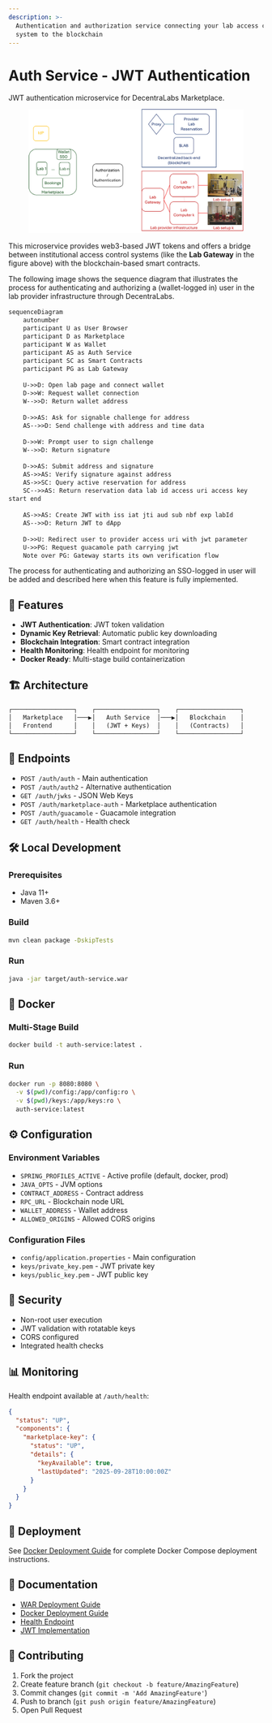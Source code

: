 ```yaml
---
description: >-
  Authentication and authorization service connecting your lab access control
  system to the blockchain
---
```


# Auth Service - JWT Authentication

JWT authentication microservice for DecentraLabs Marketplace.

<figure><img src=".gitbook/assets/image (1).png" alt=""><figcaption></figcaption></figure>

This microservice provides web3-based JWT tokens and offers a bridge between institutional access control systems (like the **Lab Gateway** in the figure above) with the blockchain-based smart contracts.

The following image shows the sequence diagram that illustrates the process for authenticating and authorizing a (wallet-logged in) user in the lab provider infrastructure through DecentraLabs.

```mermaid
sequenceDiagram
    autonumber
    participant U as User Browser
    participant D as Marketplace
    participant W as Wallet
    participant AS as Auth Service
    participant SC as Smart Contracts
    participant PG as Lab Gateway

    U->>D: Open lab page and connect wallet
    D->>W: Request wallet connection
    W-->>D: Return wallet address

    D->>AS: Ask for signable challenge for address
    AS-->>D: Send challenge with address and time data

    D->>W: Prompt user to sign challenge
    W-->>D: Return signature

    D->>AS: Submit address and signature
    AS->>AS: Verify signature against address
    AS->>SC: Query active reservation for address
    SC-->>AS: Return reservation data lab id access uri access key start end

    AS->>AS: Create JWT with iss iat jti aud sub nbf exp labId
    AS-->>D: Return JWT to dApp

    D->>U: Redirect user to provider access uri with jwt parameter
    U->>PG: Request guacamole path carrying jwt
    Note over PG: Gateway starts its own verification flow
```

The process for authenticating and authorizing an SSO-logged in user will be added and described here when this feature is fully implemented.

## 🚀 Features

- **JWT Authentication**: JWT token validation
- **Dynamic Key Retrieval**: Automatic public key downloading
- **Blockchain Integration**: Smart contract integration
- **Health Monitoring**: Health endpoint for monitoring
- **Docker Ready**: Multi-stage build containerization

## 🏗️ Architecture

```
┌─────────────────┐    ┌─────────────────┐    ┌─────────────────┐
│   Marketplace   │───▶│   Auth Service  │───▶│   Blockchain    │
│   Frontend      │    │   (JWT + Keys)  │    │   (Contracts)   │
└─────────────────┘    └─────────────────┘    └─────────────────┘
```

## 🔧 Endpoints

- `POST /auth/auth` - Main authentication
- `POST /auth/auth2` - Alternative authentication  
- `GET /auth/jwks` - JSON Web Keys
- `POST /auth/marketplace-auth` - Marketplace authentication
- `POST /auth/guacamole` - Guacamole integration
- `GET /auth/health` - Health check

## 🛠️ Local Development

### Prerequisites
- Java 11+
- Maven 3.6+

### Build
```bash
mvn clean package -DskipTests
```

### Run
```bash
java -jar target/auth-service.war
```

## 🐳 Docker

### Multi-Stage Build
```bash
docker build -t auth-service:latest .
```

### Run
```bash
docker run -p 8080:8080 \
  -v $(pwd)/config:/app/config:ro \
  -v $(pwd)/keys:/app/keys:ro \
  auth-service:latest
```

## ⚙️ Configuration

### Environment Variables
- `SPRING_PROFILES_ACTIVE` - Active profile (default, docker, prod)
- `JAVA_OPTS` - JVM options
- `CONTRACT_ADDRESS` - Contract address
- `RPC_URL` - Blockchain node URL
- `WALLET_ADDRESS` - Wallet address
- `ALLOWED_ORIGINS` - Allowed CORS origins

### Configuration Files
- `config/application.properties` - Main configuration
- `keys/private_key.pem` - JWT private key
- `keys/public_key.pem` - JWT public key

## 🔐 Security

- Non-root user execution
- JWT validation with rotatable keys
- CORS configured
- Integrated health checks

## 📊 Monitoring

Health endpoint available at `/auth/health`:
```json
{
  "status": "UP",
  "components": {
    "marketplace-key": {
      "status": "UP",
      "details": {
        "keyAvailable": true,
        "lastUpdated": "2025-09-28T10:00:00Z"
      }
    }
  }
}
```

## 🚀 Deployment

See [Docker Deployment Guide](dev/DOCKER_DEPLOYMENT_GUIDE.md) for complete Docker Compose deployment instructions.

## 📝 Documentation

- [WAR Deployment Guide](dev/DEPLOYMENT_GUIDE_WAR.md)
- [Docker Deployment Guide](dev/DOCKER_DEPLOYMENT_GUIDE.md)
- [Health Endpoint](dev/HEALTH_ENDPOINT.md)
- [JWT Implementation](dev/JWT_IMPLEMENTATION.md)

## 🤝 Contributing

1. Fork the project
2. Create feature branch (`git checkout -b feature/AmazingFeature`)
3. Commit changes (`git commit -m 'Add AmazingFeature'`)
4. Push to branch (`git push origin feature/AmazingFeature`)
5. Open Pull Request